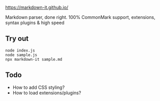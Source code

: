 https://markdown-it.github.io/

Markdown parser, done right. 100% CommonMark support, extensions, syntax plugins & high speed

## Try out

	node index.js
	node sample.js
	npx markdown-it sample.md


## Todo

* How to add CSS styling?
* How to load extensions/plugins?
